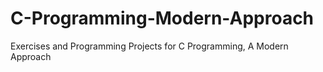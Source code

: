 # C-Programming-Modern-Approach
Exercises and Programming Projects for C Programming, A Modern Approach
